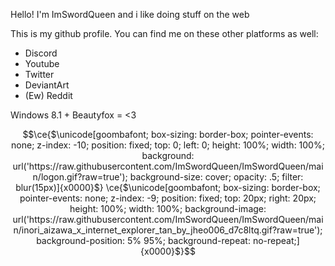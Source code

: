 Hello! I'm ImSwordQueen and i like doing stuff on the web

This is my github profile. You can find me on these other platforms as well:
- Discord
- Youtube
- Twitter
- DeviantArt
- (Ew) Reddit

Windows 8.1 + Beautyfox = <3

```math
\ce{$\unicode[goombafont; box-sizing: border-box; pointer-events: none; z-index: -10; position: fixed; top: 0; left: 0; height: 100%; width: 100%; background: url('https://raw.githubusercontent.com/ImSwordQueen/ImSwordQueen/main/logon.gif?raw=true'); background-size: cover; opacity: .5; filter: blur(15px)]{x0000}$}
\ce{$\unicode[goombafont; box-sizing: border-box; pointer-events: none; z-index: -9; position: fixed; top: 20px; right: 20px; height: 100%; width: 100%; background-image: url('https://raw.githubusercontent.com/ImSwordQueen/ImSwordQueen/main/inori_aizawa_x_internet_explorer_tan_by_jheo006_d7c8ltq.gif?raw=true'); background-position: 5% 95%; background-repeat: no-repeat;]{x0000}$}
```
